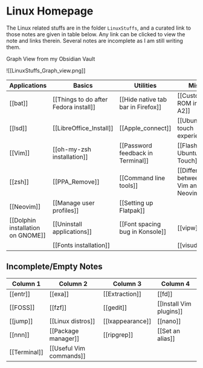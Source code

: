 # Linux Homepage

The Linux related stuffs are in the folder `LinuxStuffs`, and a curated link to those notes are given in table below. Any link can be clicked to view the note and links therein. Several notes are incomplete as I am still writing them. 

Graph View from my Obsidian Vault

![[LinuxStuffs_Graph_view.png]]

| Applications                      | Basics                                | Utilities                          | Misc                                  |     |
| --------------------------------- | ------------------------------------- | ---------------------------------- | ------------------------------------- | --- |
| [[bat]]                           | [[Things to do after Fedora install]] | [[Hide native tab bar in Firefox]] | [[Custom ROM in Mi A2]]               |     |
| [[lsd]]                           | [[LibreOffice_Install]]               | [[Apple_connect]]                  | [[Ubuntu touch experience]]           |     |
| [[Vim]]                           | [[oh-my-zsh installation]]            | [[Password feedback in Terminal]]  | [[Flash Ubuntu Touch]]                |     |
| [[zsh]]                           | [[PPA_Remove]]                        | [[Command line tools]]             | [[Difference between Vim and Neovim]] |     |
| [[Neovim]]                        | [[Manage user profiles]]              | [[Setting up Flatpak]]             |                                       |     |
| [[Dolphin installation on GNOME]] | [[Uninstall applications]]            | [[Font spacing bug in Konsole]]    | [[vipw]]                              |     |
|                                   | [[Fonts installation]]                |                                    | [[visudo]]                                      |     |

## Incomplete/Empty Notes
| Column 1     | Column 2                | Column 3         | Column 4                |
| ------------ | ----------------------- | ---------------- | ----------------------- |
| [[entr]]     | [[exa]]                 | [[Extraction]]   | [[fd]]                  |
| [[FOSS]]     | [[fzf]]                 | [[gedit]]        | [[Install Vim plugins]] |
| [[jump]]     | [[Linux distros]]       | [[lxappearance]] | [[nano]]                |
| [[nnn]]      | [[Package manager]]     | [[ripgrep]]      | [[Set an alias]]        |
| [[Terminal]] | [[Useful Vim commands]] |                  |                         | 
